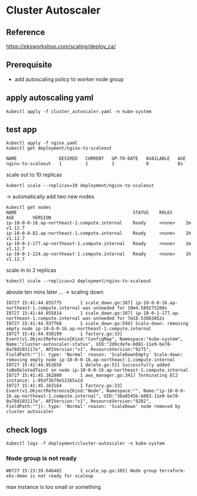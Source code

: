 # Cluster Autoscaler

## Reference

https://eksworkshop.com/scaling/deploy_ca/

## Prerequisite
- add autoscaling policy to worker node group

## apply autoscaling yaml

```
kubectl apply -f cluster_autoscaler.yaml -n kube-system
```


## test app

```
kubectl apply -f nginx.yaml
kubectl get deployment/nginx-to-scaleout

NAME                DESIRED   CURRENT   UP-TO-DATE   AVAILABLE   AGE
nginx-to-scaleout   1         1         1            0           8s

```

scale out to 10 replicas

```
kubectl scale --replicas=10 deployment/nginx-to-scaleout
```

-> automatically add two new nodes

```
kubectl get nodes
NAME                                            STATUS    ROLES     AGE       VERSION
ip-10-0-0-16.ap-northeast-1.compute.internal    Ready     <none>    2m        v1.12.7
ip-10-0-0-82.ap-northeast-1.compute.internal    Ready     <none>    1h        v1.12.7
ip-10-0-1-177.ap-northeast-1.compute.internal   Ready     <none>    1m        v1.12.7
ip-10-0-1-224.ap-northeast-1.compute.internal   Ready     <none>    1h        v1.12.7
```

scale in to 2 replicas

```
kubectl scale --replicas=2 deployment/nginx-to-scaleout
```

aboute ten mins later ... -> scaling down

```
I0727 15:41:44.855775       1 scale_down.go:387] ip-10-0-0-16.ap-northeast-1.compute.internal was unneeded for 10m4.589275269s
I0727 15:41:44.855814       1 scale_down.go:387] ip-10-0-1-177.ap-northeast-1.compute.internal was unneeded for 7m18.53883852s
I0727 15:41:44.937768       1 scale_down.go:594] Scale-down: removing empty node ip-10-0-0-16.ap-northeast-1.compute.internal
I0727 15:41:44.938199       1 factory.go:33] Event(v1.ObjectReference{Kind:"ConfigMap", Namespace:"kube-system", Name:"cluster-autoscaler-status", UID:"2d9cdefe-b081-11e9-be78-0a78d103117e", APIVersion:"v1", ResourceVersion:"9275", FieldPath:""}): type: 'Normal' reason: 'ScaleDownEmpty' Scale-down: removing empty node ip-10-0-0-16.ap-northeast-1.compute.internal
I0727 15:41:44.952658       1 delete.go:53] Successfully added toBeDeletedTaint on node ip-10-0-0-16.ap-northeast-1.compute.internal
I0727 15:41:45.162880       1 aws_manager.go:341] Terminating EC2 instance: i-05df3b79e52165a1d
I0727 15:41:45.163164       1 factory.go:33] Event(v1.ObjectReference{Kind:"Node", Namespace:"", Name:"ip-10-0-0-16.ap-northeast-1.compute.internal", UID:"38a0545b-b083-11e9-be78-0a78d103117e", APIVersion:"v1", ResourceVersion:"9282", FieldPath:""}): type: 'Normal' reason: 'ScaleDown' node removed by cluster autoscaler
```


## check logs

```
kubectl logs -f deployment/cluster-autoscaler -n kube-system
```

### Node group is not ready

```
W0727 15:23:39.646482       1 scale_up.go:105] Node group terraform-eks-demo is not ready for scaleup
```

max instance is too small or something
